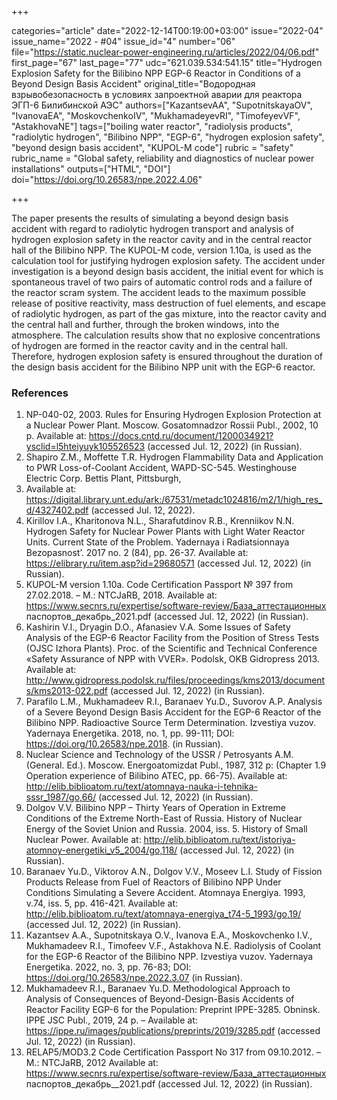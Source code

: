 +++

categories="article"
date="2022-12-14T00:19:00+03:00"
issue="2022-04"
issue_name="2022 - #04"
issue_id="4"
number="06"
file="https://static.nuclear-power-engineering.ru/articles/2022/04/06.pdf"
first_page="67"
last_page="77"
udc="621.039.534:541.15"
title="Hydrogen Explosion Safety for the Bilibino NPP EGP-6 Reactor in Conditions of a Beyond Design Basis Accident"
original_title="Водородная взрывобезопасность в условиях запроектной аварии для реактора ЭГП-6 Билибинской АЭС"
authors=["KazantsevAA", "SupotnitskayaOV", "IvanovaEA", "MoskovchenkoIV", "MukhamadeyevRI", "TimofeyevVF", "AstakhovaNE"]
tags=["boiling water reactor", "radiolysis products", "radiolytic hydrogen", "Bilibino NPP", "EGP-6", "hydrogen explosion safety", "beyond design basis accident", "KUPOL-M code"]
rubric = "safety"
rubric_name = "Global safety, reliability and diagnostics of nuclear power installations"
outputs=["HTML", "DOI"]
doi="https://doi.org/10.26583/npe.2022.4.06"

+++

The paper presents the results of simulating a beyond design basis accident with regard to radiolytic hydrogen transport and analysis of hydrogen explosion safety in the reactor cavity and in the central reactor hall of the Bilibino NPP. The KUPOL-M code, version 1.10a, is used as the calculation tool for justifying hydrogen explosion safety. The accident under investigation is a beyond design basis accident, the initial event for which is spontaneous travel of two pairs of automatic control rods and a failure of the reactor scram system. The accident leads to the maximum possible release of positive reactivity, mass destruction of fuel elements, and escape of radiolytic hydrogen, as part of the gas mixture, into the reactor cavity and the central hall and further, through the broken windows, into the atmosphere. The calculation results show that no explosive concentrations of hydrogen are formed in the reactor cavity and in the central hall. Therefore, hydrogen explosion safety is ensured throughout the duration of the design basis accident for the Bilibino NPP unit with the EGP-6 reactor.

### References

1. NP-040-02, 2003. Rules for Ensuring Hydrogen Explosion Protection at a Nuclear Power Plant. Moscow. Gosatomnadzor Rossii Publ., 2002, 10 p. Available at: https://docs.cntd.ru/document/1200034921?ysclid=l5hteiyuyk105526523 (accessed Jul. 12, 2022) (in Russian).
2. Shapiro Z.M., Moffette T.R. Hydrogen Flammability Data and Application to PWR Loss-of-Coolant Accident, WAPD-SC-545. Westinghouse Electric Corp. Bettis Plant, Pittsburgh,
1957. Available at: https://digital.library.unt.edu/ark:/67531/metadc1024816/m2/1/high_res_d/4327402.pdf (accessed Jul. 12, 2022).
3. Kirillov I.A., Kharitonova N.L., Sharafutdinov R.B., Krenniikov N.N. Hydrogen Safety for Nuclear Power Plants with Light Water Reactor Units. Current State of the Problem. Yadernaya i Radiatsionnaya Bezopasnost’. 2017 no. 2 (84), pp. 26-37. Available at: https://elibrary.ru/item.asp?id=29680571 (accessed Jul. 12, 2022) (in Russian).
4. KUPOL-M version 1.10a. Code Certification Passport № 397 from 27.02.2018. – M.: NTCJaRB, 2018. Available at: https://www.secnrs.ru/expertise/software-review/База_аттестационных паспортов_декабрь_2021.pdf (accessed Jul. 12, 2022) (in Russian).
5. Kashirin V.I., Dryagin D.O., Afanasiev V.A. Some Issues of Safety Analysis of the EGP-6 Reactor Facility from the Position of Stress Tests (OJSC Izhora Plants). Proc. of the Scientific and Technical Conference «Safety Assurance of NPP with VVER». Podolsk, OKB Gidropress 2013. Available at: http://www.gidropress.podolsk.ru/files/proceedings/kms2013/documents/kms2013-022.pdf (accessed Jul. 12, 2022) (in Russian).
6. Parafilo L.M., Mukhamadeev R.I., Baranaev Yu.D., Suvorov A.P. Analysis of a Severe Beyond Design Basis Accident for the EGP-6 Reactor of the Bilibino NPP. Radioactive Source Term Determination. Izvestiya vuzov. Yadernaya Energetika. 2018, no. 1, pp. 99-111; DOI: https://doi.org/10.26583/npe.2018. (in Russian).
7. Nuclear Science and Technology of the USSR / Petrosyants A.M. (General. Ed.). Moscow. Energoatomizdat Publ., 1987, 312 p: (Chapter 1.9 Operation experience of Bilibino ATEC, pp. 66-75). Available at: http://elib.biblioatom.ru/text/atomnaya-nauka-i-tehnika-sssr_1987/go,66/ (accessed Jul. 12, 2022) (in Russian).
8. Dolgov V.V. Bilibinо NPP – Thirty Years of Operation in Extreme Conditions of the Extreme North-East of Russia. History of Nuclear Energy of the Soviet Union and Russia. 2004, iss. 5. History of Small Nuclear Power. Available at: http://elib.biblioatom.ru/text/istoriya-atomnoy-energetiki_v5_2004/go,118/ (accessed Jul. 12, 2022) (in Russian).
9. Baranaev Yu.D., Viktorov A.N., Dolgov V.V., Moseev L.I. Study of Fission Products Release from Fuel of Reactors of Bilibino NPP Under Conditions Simulating a Severe Accident. Atomnaya Energiya. 1993, v.74, iss. 5, pp. 416-421. Available at: http://elib.biblioatom.ru/text/atomnaya-energiya_t74-5_1993/go,19/ (accessed Jul. 12, 2022) (in Russian).
10. Kazantsev A.A., Supotnitskaya O.V., Ivanova E.A., Moskovchenko I.V., Mukhamadeev R.I., Timofeev V.F., Astakhova N.E. Radiolysis of Coolant for the EGP-6 Reactor of the Bilibino NPP. Izvestiya vuzov. Yadernaya Energetika. 2022, no. 3, pp. 76-83; DOI: https://doi.org/10.26583/npe.2022.3.07 (in Russian).
11. Mukhamadeev R.I., Baranaev Yu.D. Methodological Approach to Analysis of Consequences of Beyond-Design-Basis Accidents of Reactor Facility EGP-6 for the Population: Preprint IPPE-3285. Obninsk. IPPE JSC Publ., 2019, 24 p. – Available at: https://ippe.ru/images/publications/preprints/2019/3285.pdf (accessed Jul. 12, 2022) (in Russian).
12. RELAP5/MOD3.2 Code Certification Passport No 317 from 09.10.2012. – M.: NTCJaRB, 2012 Available at: https://www.secnrs.ru/expertise/software-review/База_аттестационных паспортов_декабрь__2021.pdf (accessed Jul. 12, 2022) (in Russian).